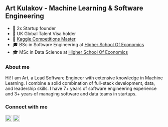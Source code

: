 ## Art Kulakov - Machine Learning & Software Engineering

- :crown: 2x Startup founder
- :crown: UK Global Talent Visa holder
- :crown: [Kaggle Competitions Master](hhttps://www.kaggle.com/artkulak)
- :mortar_board: BSc in Software Engineering at [Higher School Of Economics](https://www.hse.ru/ba/se/)
- :mortar_board: MSc in Data Science at [Higher School Of Economics](https://www.hse.ru/ma/datasci/)

### About me

Hi! I am Art, a Lead Software Engineer with extensive knowledge in Machine Learning. I combine a solid combination of full-stack development, data, and leadership skills. I have 7+ years of software engineering experience and 3+ years of managing software and data teams in startups.

### Connect with me

[<img align="left" alt="artkulakov | LinkedIn" width="22px" src="https://upload.wikimedia.org/wikipedia/commons/thumb/c/c9/Linkedin.svg/1200px-Linkedin.svg.png" />][linkedin]
[<img align="left" alt="artkulak | Kaggle" width="22px" src="https://cdn3.iconfinder.com/data/icons/logos-and-brands-adobe/512/189_Kaggle-512.png" />][kaggle]
<br />

<br />

[linkedin]: https://www.linkedin.com/in/artyom-kulakov/
[kaggle]: https://www.kaggle.com/artkulak
